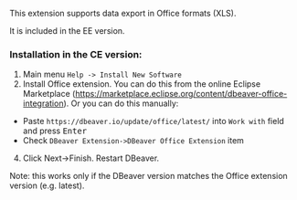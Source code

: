 This extension supports data export in Office formats (XLS).

It is included in the EE version.

### Installation in the CE version:
1. Main menu `Help -> Install New Software`
2. Install Office extension. You can do this from the online Eclipse Marketplace (https://marketplace.eclipse.org/content/dbeaver-office-integration). Or you can do this manually:
  * Paste `https://dbeaver.io/update/office/latest/` into `Work with` field and press <kbd>Enter</kbd>
  * Check `DBeaver Extension->DBeaver Office Extension` item  
4. Click Next->Finish. Restart DBeaver.

Note: this works only if the DBeaver version matches the Office extension version (e.g. latest).